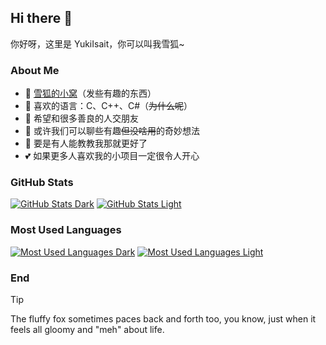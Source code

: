 ## Hi there 👋

你好呀，这里是 YukiIsait，你可以叫我雪狐~

### About Me

- 🌱 [雪狐的小窝](https://youko.netlify.app/)（发些有趣的东西）
- 🔭 喜欢的语言：C、C++、C#（~~为什么呢~~）
- 👯 希望和很多善良的人交朋友
- 💬 或许我们可以聊些有趣~~但没啥用~~的奇妙想法
- 🤔 要是有人能教教我那就更好了
- 💕 如果更多人喜欢我的小项目一定很令人开心

### GitHub Stats

[![GitHub Stats Dark](https://github-readme-stats.vercel.app/api?username=YukiIsait&show_icons=true&hide_title=true&theme=dracula#gh-dark-mode-only)](https://github.com/YukiIsait#gh-dark-mode-only)
[![GitHub Stats Light](https://github-readme-stats.vercel.app/api?username=YukiIsait&show_icons=true&hide_title=true&theme=shadow_blue#gh-light-mode-only)](https://github.com/YukiIsait#gh-light-mode-only)

### Most Used Languages

[![Most Used Languages Dark](https://github-readme-stats.vercel.app/api/top-langs?username=YukiIsait&layout=compact&langs_count=8&size_weight=0.5&count_weight=0.5&hide_title=true&theme=dracula#gh-dark-mode-only)](https://github.com/YukiIsait#gh-dark-mode-only)
[![Most Used Languages Light](https://github-readme-stats.vercel.app/api/top-langs?username=YukiIsait&layout=compact&langs_count=8&size_weight=0.5&count_weight=0.5&hide_title=true&theme=shadow_blue#gh-light-mode-only)](https://github.com/YukiIsait#gh-light-mode-only)

### End

> [!TIP]
> The fluffy fox sometimes paces back and forth too, you know, just when it feels all gloomy and "meh" about life.
